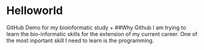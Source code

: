 # Helloworld
GitHub Demo for my bioinformatic study
+
##Why Github 
I am trying to learn the bio-informatic skills for the extension of my current career. One of the most inportant skill I need to learn is the programming.

